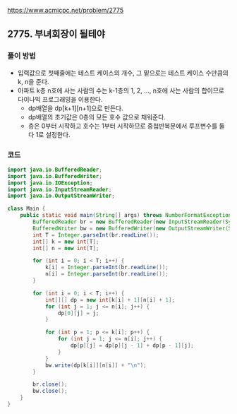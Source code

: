 https://www.acmicpc.net/problem/2775

## 2775. 부녀회장이 될테야

### 풀이 방법
- 입력값으로 첫째줄에는 테스트 케이스의 개수, 그 밑으로는 테스트 케이스 수만큼의 k, n을 준다.
- 아파트 k층 n호에 사는 사람의 수는 k-1층의 1, 2, ..., n호에 사는 사람의 합이므로 다이나믹 프로그래밍을 이용한다.
  - dp배열을 dp[k+1][n+1]으로 만든다.
  - dp배열의 초기값은 0층의 모든 호수 값으로 채워준다.
  - 층은 0부터 시작하고 호수는 1부터 시작하므로 중첩반복문에서 루프변수를 둘다 1로 설정한다.

### 코드
```java
import java.io.BufferedReader;
import java.io.BufferedWriter;
import java.io.IOException;
import java.io.InputStreamReader;
import java.io.OutputStreamWriter;

class Main {
    public static void main(String[] args) throws NumberFormatException, IOException {
        BufferedReader br = new BufferedReader(new InputStreamReader(System.in));
        BufferedWriter bw = new BufferedWriter(new OutputStreamWriter(System.out));
        int T = Integer.parseInt(br.readLine());
        int[] k = new int[T];
        int[] n = new int[T];

        for (int i = 0; i < T; i++) {
            k[i] = Integer.parseInt(br.readLine());
            n[i] = Integer.parseInt(br.readLine());
        }

        for (int i = 0; i < T; i++) {
            int[][] dp = new int[k[i] + 1][n[i] + 1];
            for (int j = 1; j <= n[i]; j++) {
                dp[0][j] = j;
            }

            for (int p = 1; p <= k[i]; p++) {
                for (int j = 1; j <= n[i]; j++) {
                    dp[p][j] = dp[p][j - 1] + dp[p - 1][j];
                }
            }
            bw.write(dp[k[i]][n[i]] + "\n");
        }

        br.close();
        bw.close();
    }
}
```